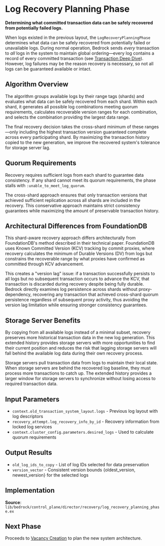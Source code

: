 # Log Recovery Planning Phase

**Determining what committed transaction data can be safely recovered from potentially failed logs.**

When logs existed in the previous layout, the `LogRecoveryPlanningPhase` determines what data can be safely recovered from potentially failed or unavailable logs. During normal operation, Bedrock sends _every_ transaction to _all_ logs in the system to maintain global ordering—every log contains a record of every committed transaction (see [Transaction Deep Dive](../knowlege_base/02-deep/transactions-deep.md#step-46-durable-log-persistence)). However, log failures may be the reason recovery is necessary, so not all logs can be guaranteed available or intact.

## Algorithm Overview

The algorithm groups available logs by their range tags (shards) and evaluates what data can be safely recovered from each shard. Within each shard, it generates all possible log combinations meeting quorum requirements, calculates recoverable version ranges for each combination, and selects the combination providing the largest data range. 

The final recovery decision takes the cross-shard minimum of these ranges—only including the highest transaction version guaranteed complete across every participating shard. By maximizing the transaction history copied to the new generation, we improve the recovered system's tolerance for storage server lag.

## Quorum Requirements

Recovery requires sufficient logs from each shard to guarantee data consistency. If any shard cannot meet its quorum requirements, the phase stalls with `:unable_to_meet_log_quorum`.

The cross-shard approach ensures that only transaction versions that achieved sufficient replication across all shards are included in the recovery. This conservative approach maintains strict consistency guarantees while maximizing the amount of preservable transaction history.

## Architectural Differences from FoundationDB

This shard-aware recovery approach differs architecturally from FoundationDB's method described in their technical paper. FoundationDB uses Known Committed Version (KCV) tracking by commit proxies, where recovery calculates the minimum of Durable Versions (DV) from logs but constrains the recoverable range by what proxies have confirmed as committed through KCV advancement. 

This creates a "version lag" issue: if a transaction successfully persists to all logs but no subsequent transaction occurs to advance the KCV, that transaction is discarded during recovery despite being fully durable. Bedrock directly examines log persistence across shards without proxy-dependency, recovering any transaction that achieved cross-shard quorum persistence regardless of subsequent proxy activity, thus avoiding the version lag limitation while ensuring stronger consistency guarantees.

## Storage Server Benefits

By copying from all available logs instead of a minimal subset, recovery preserves more historical transaction data in the new log generation. This extended history provides storage servers with more opportunities to find their current position and reduces the risk that lagging storage servers will fall behind the available log data during their own recovery process.

Storage servers pull transaction data from logs to maintain their local state. When storage servers are behind the recovered log baseline, they must process more transactions to catch up. The extended history provides a larger window for storage servers to synchronize without losing access to required transaction data.

## Input Parameters

- `context.old_transaction_system_layout.logs` - Previous log layout with log descriptors
- `recovery_attempt.log_recovery_info_by_id` - Recovery information from locked log services
- `context.cluster_config.parameters.desired_logs` - Used to calculate quorum requirements

## Output Results

- `old_log_ids_to_copy` - List of log IDs selected for data preservation
- `version_vector` - Consistent version bounds {oldest_version, newest_version} for the selected logs

## Implementation

**Source**: `lib/bedrock/control_plane/director/recovery/log_recovery_planning_phase.ex`

## Next Phase

Proceeds to [Vacancy Creation](04-vacancy-creation.md) to plan the new system architecture.